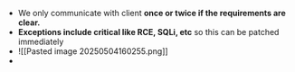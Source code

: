 - We only communicate with client **once or twice if the requirements are clear.**
- **Exceptions include critical like RCE, SQLi, etc** so this can be patched immediately
- ![[Pasted image 20250504160255.png]]
- 